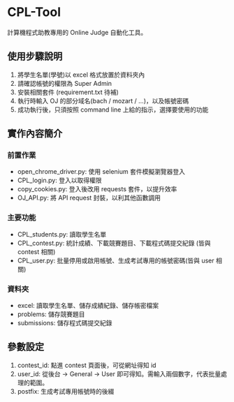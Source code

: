 # CPL-Tool
計算機程式助教專用的 Online Judge 自動化工具。
## 使用步驟說明
1. 將學生名單(學號)以 excel 格式放置於資料夾內
2. 請確認帳號的權限為 Super Admin
3. 安裝相關套件 (requirement.txt 待補)
4. 執行時輸入 OJ 的部分域名(bach / mozart / ...)，以及帳號密碼
5. 成功執行後，只須按照 command line 上給的指示，選擇要使用的功能
## 實作內容簡介
### 前置作業
- open_chrome_driver.py: 使用 selenium 套件模擬瀏覽器登入
- CPL_login.py: 登入以取得權限
- copy_cookies.py: 登入後改用 requests 套件，以提升效率
- OJ_API.py: 將 API request 封裝，以利其他函數調用
### 主要功能
- CPL_students.py: 讀取學生名單
- CPL_contest.py: 統計成績、下載競賽題目、下載程式碼提交紀錄 (皆與 contest 相關)
- CPL_user.py: 批量停用或啟用帳號、生成考試專用的帳號密碼(皆與 user 相關)
### 資料夾
- excel: 讀取學生名單、儲存成績紀錄、儲存帳密檔案
- problems: 儲存競賽題目
- submissions: 儲存程式碼提交紀錄
## 參數設定
1. contest_id: 點進 contest 頁面後，可從網址得知 id
2. user_id: 從後台 -> General -> User 即可得知。需輸入兩個數字，代表批量處理的範圍。
3. postfix: 生成考試專用帳號時的後綴
